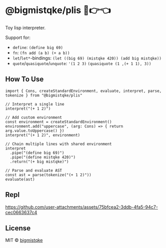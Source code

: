 # @bigmistqke/plis 🥺👉👈 

Toy lisp interpreter.

Support for:
- `define`: `(define big 69)`
- `fn`: `(fn add (a b) (+ a b))`
- `let`/`let*`-bindings: `(let ((big 69) (mistqke 420)) (add big mistqke))`
- `quote`/`quasiquote`/`unquote`: `'(1 2 3)` `(quasiquote (1 ,(+ 1 1), 3))` 

## How To Use

```tsx
import { Cons, createStandardEnvironment, evaluate, interpret, parse, tokenize } from "@bigmistqke/plis"

// Interpret a single line
interpret("(+ 1 2)")

// Add custom environment
const environment = createStandardEnvironment()
environment.add("uppercase", (arg: Cons) => { return arg.value.toUppercase() })
interpret("(+ 1 2)", environment)

// Chain multiple lines with shared environment
interpret
  .pipe("(define big 69)")
  .pipe("(define mistqke 420)")
  .return("(+ big mistqke)")

// Parse and evaluate AST
const ast = parse(tokenize("(+ 1 2)"))
evaluate(ast)
```

## Repl

https://github.com/user-attachments/assets/75bfcea2-3ddb-4fa5-94c7-cec0663637c4

## License

MIT &copy; [bigmistqke](https://github.com/sponsors/bigmistqke)
